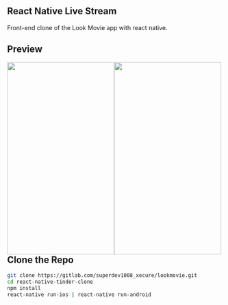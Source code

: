 ## React Native Live Stream
Front-end clone of the Look Movie app with react native.

## Preview

<img width="250" height="450" style="float: left" src="https://drive.google.com/uc?export=view&id=1mdV90_lxy5LFi97PMq6eajJ2IL3oWODS" />
<img width="250" height="450" style="float: left" src="https://drive.google.com/uc?export=view&id=11x1k9ZRR-tvtFb-N49uB1g7wj29_n0es" />

## Clone the Repo
```sh
git clone https://gitlab.com/superdev1008_xecure/lookmovie.git
cd react-native-tinder-clone 
npm install
react-native run-ios | react-native run-android
```